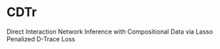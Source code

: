 # CDTr
Direct Interaction Network Inference with Compositional Data via Lasso Penalized D-Trace Loss
